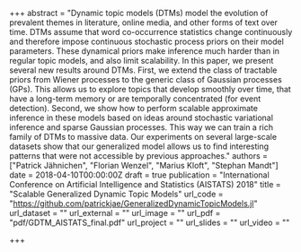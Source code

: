 +++
abstract = "Dynamic topic models (DTMs) model the evolution of prevalent themes in literature, online media, and other forms of text over time. DTMs assume that word co-occurrence statistics change continuously and therefore impose continuous stochastic process priors on their model parameters. These dynamical priors make inference much harder than in regular topic models, and also limit scalability. In this paper, we present several new results around DTMs. First, we extend the class of tractable priors from Wiener processes to the generic class of Gaussian processes (GPs). This allows us to explore topics that develop smoothly over time, that have a long-term memory or are temporally concentrated (for event detection). Second, we show how to perform scalable approximate inference in these models based on ideas around stochastic variational inference and sparse Gaussian processes. This way we can train a rich family of DTMs to massive data. Our experiments on several large-scale datasets show that our generalized model allows us to find interesting patterns that were not accessible by previous approaches."
authors = ["Patrick Jähnichen", "Florian Wenzel", "Marius Kloft", "Stephan Mandt"]
date = 2018-04-10T00:00:00Z
draft = true
publication = "International Conference on Artificial Intelligence and Statistics (AISTATS) 2018"
title = "Scalable Generalized Dynamic Topic Models"
url_code = "https://github.com/patrickjae/GeneralizedDynamicTopicModels.jl"
url_dataset = ""
url_external = ""
url_image = ""
url_pdf = "pdf/GDTM_AISTATS_final.pdf"
url_project = ""
url_slides = ""
url_video = ""

+++
